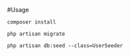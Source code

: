#Usage
```
composer install
```

```
php artisan migrate
```

```
php artisan db:seed --class=UserSeeder
```
